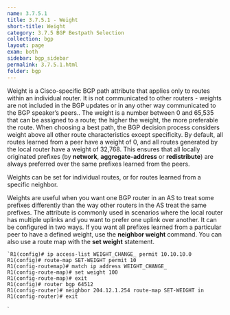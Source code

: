 ```yaml
---
name: 3.7.5.1
title: 3.7.5.1 - Weight
short-title: Weight
category: 3.7.5 BGP Bestpath Selection
collection: bgp
layout: page
exam: both
sidebar: bgp_sidebar
permalink: 3.7.5.1.html
folder: bgp
---
```

Weight is a Cisco-specific BGP path attribute that applies only to routes within an individual router. It is not communicated to other routers - weights are not included in the BGP updates or in any other way communicated to the BGP speaker’s peers.. The weight is a number between 0 and 65,535 that can be assigned to a route; the higher the weight, the more preferable the route. When choosing a best path, the BGP decision process considers weight above all other route characteristics except specificity. By default, all routes learned from a peer have a weight of 0, and all routes generated by the local router have a weight of 32,768. This ensures that all locally originated prefixes (by **network**, **aggregate-address** or **redistribute**) are always preferred over the same prefixes learned from the peers.

Weights can be set for individual routes, or for routes learned from a specific neighbor.

Weights are useful when you want one BGP router in an AS to treat some prefixes differently than the way other routers in the AS treat the same prefixes. The attribute is commonly used in scenarios where the local router has multiple uplinks and you want to prefer one uplink over another. 
It can be configured in two ways. If you want all prefixes learned from a particular peer to have a defined weight, use the **neighbor weight** command.  You can also use a route map with the **set weight** statement.
```
`R1(config)# ip access-list WEIGHT_CHANGE_ permit 10.10.10.0
R1(config)# route-map SET-WEIGHT permit 10
R1(config-routemap)# match ip address WEIGHT_CHANGE_
R1(config-route-map)# set weight 100
R1(config-route-map)# exit
R1(config)# router bgp 64512
R1(config-router)# neighbor 204.12.1.254 route-map SET-WEIGHT in
R1(config-router)# exit
```
`